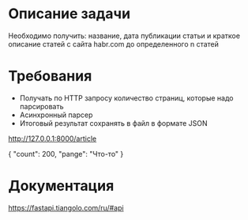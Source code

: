 # Описание задачи

Необходимо получить: название, дата публикации статьи и краткое описание статей с сайта habr.com до определенного n статей

# Требования

- Получать по HTTP запросу количество страниц, которые надо парсировать
- Асинхронный парсер
- Итоговый результат сохранять в файл в формате JSON

http://127.0.0.1:8000/article

{
    "count": 200,
    "pange": "Что-то"
}


# Документация

https://fastapi.tiangolo.com/ru/#api
